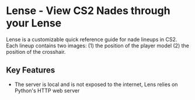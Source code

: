 # Lense - View CS2 Nades through your Lense

Lense is a customizable quick reference guide for nade lineups in CS2. Each lineup contains two images: (1) the position of the player model (2) the position of the crosshair.

## Key Features
* The server is local and is not exposed to the internet, Lens relies on Python's HTTP web server
